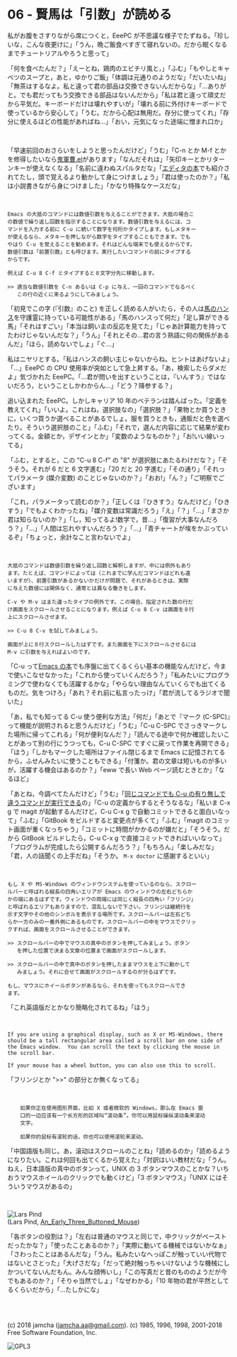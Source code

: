 

# 06 - 賢馬は「引数」が読める

私がお腹をさすりながら席につくと，EeePC が不思議な様子でたずねる。「珍しいな，こんな夜更けに」「うん，晩ご飯食べすぎて寝れないの。だから眠くなるまでチュートリアルやろうと思って」  

「何を食べたんだ？」「えーとね，鶏肉のエビチリ風と，」「ふむ」「もやしとキャベツのスープと，あと，ゆかりご飯」「体調は元通りのようだな」「だいたいね」「無茶はするなよ。私と違って君の部品は交換できないんだからな」「…ありがと。でも君だってもう交換できる部品はないんだから」「私は君と違って頑丈だから平気だ。キーボードだけは壊れやすいが」「壊れる前に外付けキーボードで使っているから安心して」「うむ。だから心配は無用だ。存分に使ってくれ」「存分に使えるほどの性能があればね…」「おい，元気になった途端に憎まれ口か」  

<br>  

「早速前回のおさらいをしようと思ったんだけど」「うむ」「C-n とか M-f とかを修得したいなら[鬼軍曹.el](https://github.com/k1LoW/emacs-drill-instructor/wiki)があります」「なんだそれは」「矢印キーとかリターンキーが使えなくなる」「名前に違わぬスパルタだな」「[エディタの本](http://gihyo.jp/book/2016/978-4-7741-8007-6)でも紹介されてたし，頭で覚えるより動かして身につけましょう」「君は使ったのか？」「私は小説書きながら身につけました」「かなり特殊なケースだな」  

<br>  

    Emacs の大抵のコマンドには数値引数を与えることができます。大抵の場合こ
    の数値で繰り返し回数を指示することになります。数値引数を与えるには、コ
    マンドを入力する前に C-u に続いて数字を何桁かタイプします。もしメタキー
    が使えるなら、メタキーを押しながら数字をタイプすることもできます。でも
    やはり C-u を覚えることを勧めます。それはどんな端末でも使えるからです。
    数値引数は「前置引数」とも呼びます。実行したいコマンドの前にタイプする
    からです。
    
    例えば C-u 8 C-f とタイプすると８文字分先に移動します。
    
    >> 適当な数値引数を C-n あるいは C-p に与え、一回のコマンドでなるべく
       この行の近くに来るようにしてみましょう。

「初見でこの字 (『引数』のこと) を正しく読める人がいたら，その人は[馬のハンス](https://ja.wikipedia.org/wiki/%E8%B3%A2%E9%A6%AC%E3%83%8F%E3%83%B3%E3%82%B9)を守護霊に持っている可能性がある」「馬のハンスって何だ」「足し算ができる馬」「それはすごい」「本当は飼い主の反応を見てた」「じゃあ計算能力を持ってたわけじゃないんだな？」「うん」「それとその…君の言う熟語に何の関係があるんだ」「ほら，読めないでしょ」「ぐ…」  

私はニヤリとする。「私はハンスの飼い主じゃないからね。ヒントはあげないよ」「…」EeePC の CPU 使用率が突如として急上昇する。「あ，検索したらダメだよ」気づかれた EeePC。「…君が問いを出すということは，『いんすう』ではないだろう，ということしかわからん…」「どう？降参する？」  

追い込まれた EeePC。しかしキャリア 10 年のベテランは踏んばった。「定義を教えてくれ」「いいよ。これはね，選択肢なの」「選択肢？」「果物とか買うときに，いくつ買うか選べることがあるでしょ。服を買うときも，通販だと色を選べたり。そういう選択肢のこと」「ふむ」「それで，選んだ内容に応じて結果が変わってくる。金額とか，デザインとか」「変数のようなものか？」「お!いい線いってる」  

「ふむ，とすると，この "C-u 8 C-f" の "8" が選択肢にあたるわけだな？」「そうそう。それが 6 だと 6 文字進む」「20 だと 20 字進む」「その通り」「それってパラメータ (媒介変数) のことじゃないのか？」「おお!」「ん？」「ご明察でございます」  

「これ，パラメータって読むのか？」「正しくは『ひきすう』なんだけど」「ひきすう」「でもよくわかったね」「媒介変数は常識だろう」「え」「？」「…」「まさか君は知らないのか？」「し，知ってるよ!数学で，昔…」「復習が大事なんだろう？」「…」「人間は忘れやすいんだろう？」「…」「青チャートが埃をかぶっているぞ」「ちょっと，余計なこと言わないでよ」  

<br>  

    大抵のコマンドは数値引数を繰り返し回数と解釈しますが、中には例外もあり
    ます。たとえば、コマンドによっては（これまでに学んだコマンドはどれも違
    いますが）、前置引数があるかないかだけが問題で、それがあるときは、実際
    に与えた数値には関係なく、通常とは異なる働きをします。
    
    C-v や M-v はまた違ったタイプの例外です。この場合、指定された数の行だ
    け画面をスクロールさせることになります。例えば C-u 8 C-v は画面を８行
    上にスクロールさせます。
    
    >> C-u 8 C-v を試してみましょう。
    
    画面が上に８行スクロールしたはずです。また画面を下にスクロールさせるには
    M-v に引数を与えればよいのです。

「C-u って[Emacs の本](https://www.oreilly.co.jp/books/9784873112770/)でも序盤に出てくるくらい基本の機能なんだけど，今まで使いこなせなかった」「これから使っていくんだろう？」「私みたいにプログラミングで使わなくても活躍するかな」「やらない理由なんていくらでも出てくるものだ。気をつけろ」「あれ？それ前に私言ったっけ」「君が流してるラジオで聞いた」  

「あ，私でも知ってる C-u 使う便利な方法」「何だ」「あとで『マーク (C-SPC)』って機能が説明されると思うんだけど」「うむ」「C-u C-SPC でさっきマークした場所に帰ってこれる」「何が便利なんだ？」「読んでる途中で何か確認したいことがあって別の行にうつっても，C-u C-SPC ですぐに戻って作業を再開できる」「ほう」「しかもマークした場所はファイル閉じるまで Emacs に記憶されてるから，ふせんみたいに使うこともできる」「付箋か。君の文章は短いものが多いが，活躍する機会はあるのか？」「eww で長い Web ページ読むときとか」「なるほど」  

「あとね，今調べてたんだけど」「うむ」「[同じコマンドでも C-u の有り無しで違うコマンドが実行できる](http://akisute3.hatenablog.com/entry/20111129/1322557154)の」「C-u の定義からするとそうなるな」「私いま C-x g で magit が起動するんだけど，C-u C-x g で自動コミットできると面白いなって」「ふむ」「GitBook をビルドすると変更点が多くて」「ふむ」「magit のコミット画面が重くなっちゃう」「コミットに時間がかかるのが嫌だと」「そうそう。だから GitBook ビルドしたら，C-u C-x g で直接コミットできればいいなって」「プログラムが完成したら公開するんだろう？」「もちろん」「楽しみだな」「君，人の話聞くの上手だね」「そうか。 `M-x doctor` に感謝するといい」  

<br>  

    もし X や MS-Windows のウィンドウシステムを使っているのなら、スクロー
    ルバーと呼ばれる縦長の四角いエリアが Emacs のウィンドウの左右どちらか
    かの端にあるはずです。ウィンドウの両端には同じく縦長の四角い「フリンジ」
    と呼ばれるエリアもありますので、混乱しないで下さい。フリンジは継続行を
    示す文字やその他のシンボルを表示する場所です。スクロールバーは左右どち
    らか一方のみの一番外側にあるものです。スクロールバーの中をマウスでクリッ
    クすれば、画面をスクロールさせることができます。
    
    >> スクロールバーの中でマウスの真中のボタンを押してみましょう。ボタン
       を押した位置で決まる文章の位置まで画面がスクロールします。
    
    >> スクロールバーの中で真中のボタンを押したままマウスを上下に動かして
       みましょう。それに合せて画面がスクロールするのが分るはずです。
    
    もし、マウスにホイールボタンがあるなら、それを使ってもスクロールでき
    ます。

「これ英語版だとかなり簡略化されてるね」「ほう」  

<br>  

    If you are using a graphical display, such as X or MS-Windows, there
    should be a tall rectangular area called a scroll bar on one side of
    the Emacs window.  You can scroll the text by clicking the mouse in
    the scroll bar.
    
    If your mouse has a wheel button, you can also use this to scroll.  

「フリンジとか ">>" の部分とか無くなってる」  

<br>  

        如果你正在使用图形界面，比如 X 或者微软的 Windows，那么在 Emacs 窗
        口的一边应该有一个长方形的区域叫“滚动条”。你可以用鼠标操纵滚动条来滚动
        文字。
    
        如果你的鼠标有滚轮的话，你也可以使用滚轮来滚动。

「中国語版も同じ。あ，滚动はスクロールのことね」「読めるのか」「読めるようになりたい。これは何回も出てくるから覚えた」「対訳はいい教材だな」「うん。ねえ，日本語版の真中のボタンって，UNIX の 3 ボタンマウスのことかな？いちおうマウスホイールのクリックでも動くけど」「3 ボタンマウス」「UNIX にはそういうマウスがあるの」  

<br>  

![Lars Pind](https://upload.wikimedia.org/wikipedia/commons/thumb/2/25/An_Early_Three_Buttoned_Mouse.jpg/1024px-An_Early_Three_Buttoned_Mouse.jpg)  
(Lars Pind, [An\_Early\_Three\_Buttoned\_Mouse](https://commons.wikimedia.org/wiki/File:An_Early_Three_Buttoned_Mouse.jpg))  

「各ボタンの役割は？」「左右は普通のマウスと同じで，中クリックがペーストだったかな？」「使ったことあるのか？」「実際に動いてる機械ではないかなぁ」「さわったことはあるんだな」「うん。私みたいなへっぽこが触っていい代物ではないとさとった」「大げさだな」「だって絶対触っちゃいけないような機械にしかついてないんだもん。みんな顔怖いし」「この写真だと昔のもののようだが今でもあるのか？」「そりゃ当然でしょ」「なぜわかる」「10 年物の君が平然としてるくらいだから」「…たしかにな」  

<br>  
<br>  

(c) 2018 jamcha (jamcha.aa@gmail.com). (c) 1985, 1996, 1998, 2001-2018 Free Software Foundation, Inc.  

![GPL3](https://www.gnu.org/graphics/gplv3-88x31.png)  

